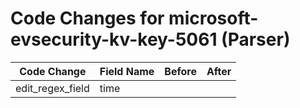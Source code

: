 # Code Changes for microsoft-evsecurity-kv-key-5061 (Parser)

| Code Change | Field Name | Before | After |
|-------------|------------|--------|-------|
| edit_regex_field | time |  |  |
